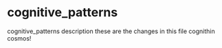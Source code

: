 # cognitive_patterns
cognitive_patterns description
these are the changes
in this file
cognithin
cosmos!
